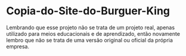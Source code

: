 # Copia-do-Site-do-Burguer-King
Lembrando que esse projeto não se trata de um projeto real, apenas utilizado para meios educacionais e de aprendizado, então novamente lembro que não se trata de uma versão original ou oficial da própria empresa.
